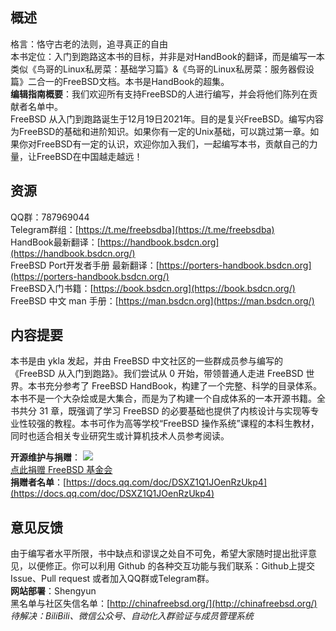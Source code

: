## 概述
格言：恪守古老的法则，追寻真正的自由  
本书定位：入门到跑路这本书的目标，并非是对HandBook的翻译，而是编写一本类似《鸟哥的Linux私房菜：基础学习篇》&《鸟哥的Linux私房菜：服务器假设篇》二合一的FreeBSD文档。本书是HandBook的超集。  
**编辑指南概要**：我们欢迎所有支持FreeBSD的人进行编写，并会将他们陈列在贡献者名单中。  
FreeBSD 从入门到跑路诞生于12月19日2021年。目的是复兴FreeBSD。编写内容为FreeBSD的基础和进阶知识。如果你有一定的Unix基础，可以跳过第一章。如果你对FreeBSD有一定的认识，欢迎你加入我们，一起编写本书，贡献自己的力量，让FreeBSD在中国越走越远！  
## 资源
QQ群：787969044  
Telegram群组：[https://t.me/freebsdba](https://t.me/freebsdba)  
HandBook最新翻译：[https://handbook.bsdcn.org](https://handbook.bsdcn.org/)  
FreeBSD Port开发者手册 最新翻译：[https://porters-handbook.bsdcn.org](https://porters-handbook.bsdcn.org/)  
FreeBSD入门书籍：[https://book.bsdcn.org](https://book.bsdcn.org/)  
FreeBSD 中文 man 手册：[https://man.bsdcn.org](https://man.bsdcn.org/)  
## 内容提要
本书是由 ykla 发起，并由 FreeBSD 中文社区的一些群成员参与编写的《FreeBSD 从入门到跑路》。我们尝试从 0 开始，带领普通人走进 FreeBSD 世界。本书充分参考了 FreeBSD HandBook，构建了一个完整、科学的目录体系。本书不是一个大杂烩或是大集合，而是为了构建一个自成体系的一本开源书籍。全书共分 31 章，既强调了学习 FreeBSD 的必要基础也提供了内核设计与实现等专业性较强的教程。本书可作为高等学校“FreeBSD 操作系统”课程的本科生教材，同时也适合相关专业研究生或计算机技术人员参考阅读。  

**开源维护与捐赠**：
![](.gitbook/assets/proud\_donor.png)  
[点此捐赠 FreeBSD 基金会](https://freebsdfoundation.org/donate)  
**捐赠者名单**：​[https://docs.qq.com/doc/DSXZ1Q1JOenRzUkp4](https://docs.qq.com/doc/DSXZ1Q1JOenRzUkp4)  ​
## 意见反馈
由于编写者水平所限，书中缺点和谬误之处自不可免，希望大家随时提出批评意见，以便修正。你可以利用 Github 的各种交互功能与我们联系：Github上提交 Issue、Pull request 或者加入QQ群或Telegram群。  
**网站部署**：Shengyun  
黑名单与社区失信名单：[http://chinafreebsd.org/](http://chinafreebsd.org/)  
*待解决：BiliBili、微信公众号、自动化入群验证与成员管理系统*  
